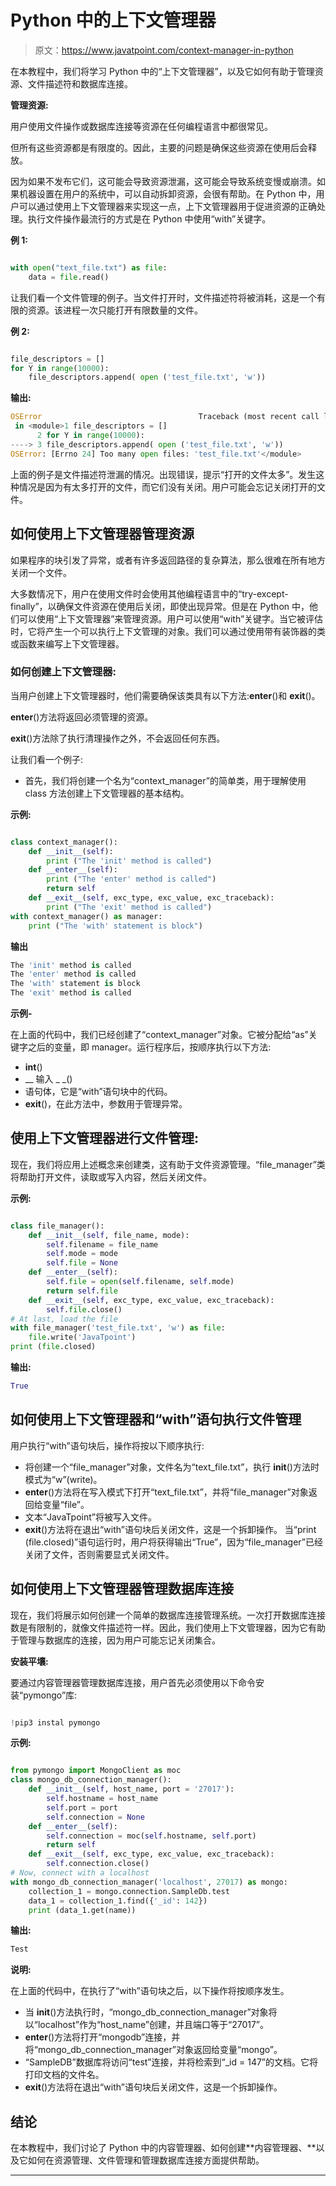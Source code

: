 # Python 中的上下文管理器

> 原文：<https://www.javatpoint.com/context-manager-in-python>

在本教程中，我们将学习 Python 中的“上下文管理器”，以及它如何有助于管理资源、文件描述符和数据库连接。

**管理资源:**

用户使用文件操作或数据库连接等资源在任何编程语言中都很常见。

但所有这些资源都是有限度的。因此，主要的问题是确保这些资源在使用后会释放。

因为如果不发布它们，这可能会导致资源泄漏，这可能会导致系统变慢或崩溃。如果机器设置在用户的系统中，可以自动拆卸资源，会很有帮助。在 Python 中，用户可以通过使用上下文管理器来实现这一点，上下文管理器用于促进资源的正确处理。执行文件操作最流行的方式是在 Python 中使用“with”关键字。

**例 1:**

```py

with open("text_file.txt") as file:   
    data = file.read()

```

让我们看一个文件管理的例子。当文件打开时，文件描述符将被消耗，这是一个有限的资源。该进程一次只能打开有限数量的文件。

**例 2:**

```py

file_descriptors = []
for Y in range(10000):
    file_descriptors.append( open ('test_file.txt', 'w'))

```

**输出:**

```py
OSError                                   Traceback (most recent call last)
 in <module>1 file_descriptors = []
      2 for Y in range(10000):
----> 3 file_descriptors.append( open ('test_file.txt', 'w'))
OSError: [Errno 24] Too many open files: 'test_file.txt'</module> 
```

上面的例子是文件描述符泄漏的情况。出现错误，提示“打开的文件太多”。发生这种情况是因为有太多打开的文件，而它们没有关闭。用户可能会忘记关闭打开的文件。

## 如何使用上下文管理器管理资源

如果程序的块引发了异常，或者有许多返回路径的复杂算法，那么很难在所有地方关闭一个文件。

大多数情况下，用户在使用文件时会使用其他编程语言中的“try-except-finally”，以确保文件资源在使用后关闭，即使出现异常。但是在 Python 中，他们可以使用“上下文管理器”来管理资源。用户可以使用“with”关键字。当它被评估时，它将产生一个可以执行上下文管理的对象。我们可以通过使用带有装饰器的类或函数来编写上下文管理器。

### 如何创建上下文管理器:

当用户创建上下文管理器时，他们需要确保该类具有以下方法:__enter__()和 __exit__()。

__enter__()方法将返回必须管理的资源。

__exit__()方法除了执行清理操作之外，不会返回任何东西。

让我们看一个例子:

*   首先，我们将创建一个名为“context_manager”的简单类，用于理解使用 class 方法创建上下文管理器的基本结构。

**示例:**

```py

class context_manager():
    def __init__(self):
        print ("The 'init' method is called")          
    def __enter__(self):
        print ("The 'enter' method is called")
        return self      
    def __exit__(self, exc_type, exc_value, exc_traceback):
        print ("The 'exit' method is called")
with context_manager() as manager:
    print ("The 'with' statement is block")

```

**输出**

```py
The 'init' method is called
The 'enter' method is called
The 'with' statement is block
The 'exit' method is called

```

**示例-**

在上面的代码中，我们已经创建了“context_manager”对象。它被分配给“as”关键字之后的变量，即 manager。运行程序后，按顺序执行以下方法:

*   __int__()
*   __ 输入 _ _()
*   语句体，它是“with”语句块中的代码。
*   __exit__()，在此方法中，参数用于管理异常。

## 使用上下文管理器进行文件管理:

现在，我们将应用上述概念来创建类，这有助于文件资源管理。“file_manager”类将帮助打开文件，读取或写入内容，然后关闭文件。

**示例:**

```py

class file_manager():
    def __init__(self, file_name, mode):
        self.filename = file_name
        self.mode = mode
        self.file = None          
    def __enter__(self):
        self.file = open(self.filename, self.mode)
        return self.file      
    def __exit__(self, exc_type, exc_value, exc_traceback):
        self.file.close()  
# At last, load the file 
with file_manager('test_file.txt', 'w') as file:
    file.write('JavaTpoint')  
print (file.closed)

```

**输出:**

```py
True

```

## 如何使用上下文管理器和“with”语句执行文件管理

用户执行“with”语句块后，操作将按以下顺序执行:

*   将创建一个“file_manager”对象，文件名为“text_file.txt”，执行 __init__()方法时模式为“w”(write)。
*   __enter__()方法将在写入模式下打开“text_file.txt”，并将“file_manager”对象返回给变量“file”。
*   文本“JavaTpoint”将被写入文件。
*   __exit__()方法将在退出“with”语句块后关闭文件，这是一个拆卸操作。
    当“print (file.closed)”语句运行时，用户将获得输出“True”，因为“file_manager”已经关闭了文件，否则需要显式关闭文件。

## 如何使用上下文管理器管理数据库连接

现在，我们将展示如何创建一个简单的数据库连接管理系统。一次打开数据库连接数是有限制的，就像文件描述符一样。因此，我们使用上下文管理器，因为它有助于管理与数据库的连接，因为用户可能忘记关闭集合。

**安装平壤:**

要通过内容管理器管理数据库连接，用户首先必须使用以下命令安装“pymongo”库:

```py

!pip3 instal pymongo

```

**示例:**

```py

from pymongo import MongoClient as moc
class mongo_db_connection_manager():
    def __init__(self, host_name, port = '27017'):
        self.hostname = host_name
        self.port = port
        self.connection = None 
    def __enter__(self):
        self.connection = moc(self.hostname, self.port)
        return self  
    def __exit__(self, exc_type, exc_value, exc_traceback):
        self.connection.close() 
# Now, connect with a localhost
with mongo_db_connection_manager('localhost', 27017) as mongo:
    collection_1 = mongo.connection.SampleDb.test
    data_1 = collection_1.find({'_id': 142})
    print (data_1.get(name))

```

**输出:**

```py
Test

```

**说明:**

在上面的代码中，在执行了“with”语句块之后，以下操作将按顺序发生。

*   当 __init__()方法执行时，“mongo_db_connection_manager”对象将以“localhost”作为“host_name”创建，并且端口等于“27017”。
*   __enter__()方法将打开“mongodb”连接，并将“mongo_db_connection_manager”对象返回给变量“mongo”。
*   “SampleDB”数据库将访问“test”连接，并将检索到“_id = 147”的文档。它将打印文档的文件名。
*   __exit__()方法将在退出“with”语句块后关闭文件，这是一个拆卸操作。

## 结论

在本教程中，我们讨论了 Python 中的内容管理器、如何创建**内容管理器、**以及它如何在资源管理、文件管理和管理数据库连接方面提供帮助。

* * *